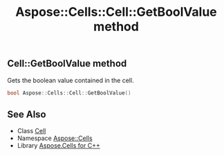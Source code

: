 ﻿---
title: Aspose::Cells::Cell::GetBoolValue method
linktitle: GetBoolValue
second_title: Aspose.Cells for C++ API Reference
description: 'Aspose::Cells::Cell::GetBoolValue method. Gets the boolean value contained in the cell in C++.'
type: docs
weight: 2400
url: /cpp/aspose.cells/cell/getboolvalue/
---
## Cell::GetBoolValue method


Gets the boolean value contained in the cell.

```cpp
bool Aspose::Cells::Cell::GetBoolValue()
```

## See Also

* Class [Cell](../)
* Namespace [Aspose::Cells](../../)
* Library [Aspose.Cells for C++](../../../)
